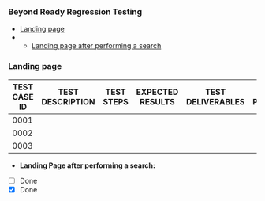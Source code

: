 ### Beyond Ready Regression Testing


- [Landing page](#landing-page-after-performing-a-search)
- - [Landing page after performing a search](#landing-page-after-performing-a-search)

### Landing page

| TEST CASE ID  | TEST DESCRIPTION | TEST STEPS | EXPECTED RESULTS | TEST DELIVERABLES | TEST PERFORMED |
| ------------- | ---------------- | ---------- | ---------------- | ----------------- | -------------- |
|     0001      |                  |            |                  |                   |                |
|     0002      |                  |            |                  |                   |                |
|     0003      |                  |            |                  |                   |                |

- **Landing Page after performing a search:**

- [ ] Done
- [x] Done
